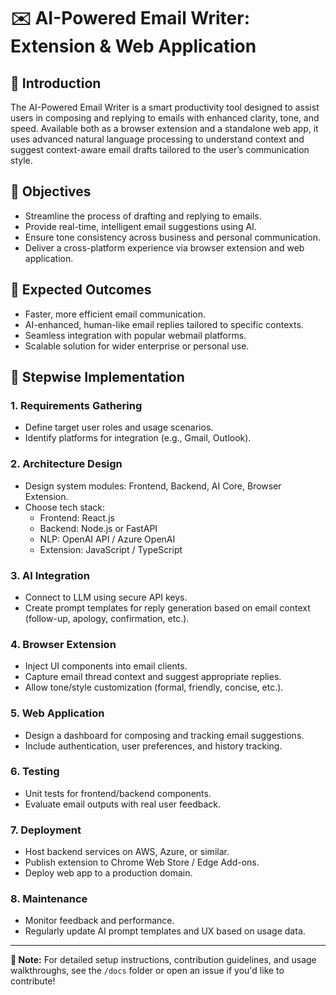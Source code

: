 # ✉️ AI-Powered Email Writer: Extension & Web Application

## 🧠 Introduction

The AI-Powered Email Writer is a smart productivity tool designed to assist users in composing and replying to emails with enhanced clarity, tone, and speed. Available both as a browser extension and a standalone web app, it uses advanced natural language processing to understand context and suggest context-aware email drafts tailored to the user’s communication style.

## 🎯 Objectives

- Streamline the process of drafting and replying to emails.
- Provide real-time, intelligent email suggestions using AI.
- Ensure tone consistency across business and personal communication.
- Deliver a cross-platform experience via browser extension and web application.

## 🌟 Expected Outcomes

- Faster, more efficient email communication.
- AI-enhanced, human-like email replies tailored to specific contexts.
- Seamless integration with popular webmail platforms.
- Scalable solution for wider enterprise or personal use.

## 🔧 Stepwise Implementation

### 1. Requirements Gathering
- Define target user roles and usage scenarios.
- Identify platforms for integration (e.g., Gmail, Outlook).

### 2. Architecture Design
- Design system modules: Frontend, Backend, AI Core, Browser Extension.
- Choose tech stack:
  - Frontend: React.js
  - Backend: Node.js or FastAPI
  - NLP: OpenAI API / Azure OpenAI
  - Extension: JavaScript / TypeScript

### 3. AI Integration
- Connect to LLM using secure API keys.
- Create prompt templates for reply generation based on email context (follow-up, apology, confirmation, etc.).

### 4. Browser Extension
- Inject UI components into email clients.
- Capture email thread context and suggest appropriate replies.
- Allow tone/style customization (formal, friendly, concise, etc.).

### 5. Web Application
- Design a dashboard for composing and tracking email suggestions.
- Include authentication, user preferences, and history tracking.

### 6. Testing
- Unit tests for frontend/backend components.
- Evaluate email outputs with real user feedback.

### 7. Deployment
- Host backend services on AWS, Azure, or similar.
- Publish extension to Chrome Web Store / Edge Add-ons.
- Deploy web app to a production domain.

### 8. Maintenance
- Monitor feedback and performance.
- Regularly update AI prompt templates and UX based on usage data.

---

**📌 Note:** For detailed setup instructions, contribution guidelines, and usage walkthroughs, see the `/docs` folder or open an issue if you'd like to contribute!

